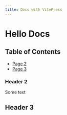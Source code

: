 ```yaml
---
title: Docs with VitePress
---
```


# Hello Docs

## Table of Contents

- [Page 2](page2.md)
- [Page 3](page3.md)

### Header 2

Some text

## Header 3
